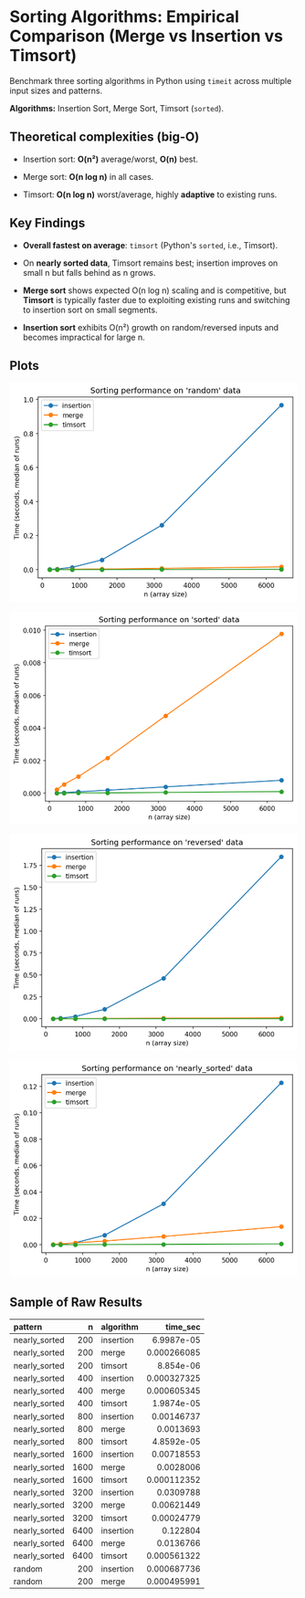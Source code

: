 # Sorting Algorithms: Empirical Comparison (Merge vs Insertion vs Timsort)

Benchmark three sorting algorithms in Python using `timeit` across multiple input sizes and patterns.

**Algorithms:** Insertion Sort, Merge Sort, Timsort (`sorted`).


## Theoretical complexities (big-O)

- Insertion sort: **O(n²)** average/worst, **O(n)** best.

- Merge sort: **O(n log n)** in all cases.

- Timsort: **O(n log n)** worst/average, highly **adaptive** to existing runs.


## Key Findings

- **Overall fastest on average**: `timsort` (Python's `sorted`, i.e., Timsort).

- On **nearly sorted data**, Timsort remains best; insertion improves on small n but falls behind as n grows.

- **Merge sort** shows expected O(n log n) scaling and is competitive, but **Timsort** is typically faster due to exploiting existing runs and switching to insertion sort on small segments.

- **Insertion sort** exhibits O(n²) growth on random/reversed inputs and becomes impractical for large n.



## Plots

![sort_perf_random.png](sort_perf_random.png)

![sort_perf_sorted.png](sort_perf_sorted.png)

![sort_perf_reversed.png](sort_perf_reversed.png)

![sort_perf_nearly_sorted.png](sort_perf_nearly_sorted.png)


## Sample of Raw Results

| pattern       |    n | algorithm   |    time_sec |
|:--------------|-----:|:------------|------------:|
| nearly_sorted |  200 | insertion   | 6.9987e-05  |
| nearly_sorted |  200 | merge       | 0.000266085 |
| nearly_sorted |  200 | timsort     | 8.854e-06   |
| nearly_sorted |  400 | insertion   | 0.000327325 |
| nearly_sorted |  400 | merge       | 0.000605345 |
| nearly_sorted |  400 | timsort     | 1.9874e-05  |
| nearly_sorted |  800 | insertion   | 0.00146737  |
| nearly_sorted |  800 | merge       | 0.0013693   |
| nearly_sorted |  800 | timsort     | 4.8592e-05  |
| nearly_sorted | 1600 | insertion   | 0.00718553  |
| nearly_sorted | 1600 | merge       | 0.0028006   |
| nearly_sorted | 1600 | timsort     | 0.000112352 |
| nearly_sorted | 3200 | insertion   | 0.0309788   |
| nearly_sorted | 3200 | merge       | 0.00621449  |
| nearly_sorted | 3200 | timsort     | 0.00024779  |
| nearly_sorted | 6400 | insertion   | 0.122804    |
| nearly_sorted | 6400 | merge       | 0.0136766   |
| nearly_sorted | 6400 | timsort     | 0.000561322 |
| random        |  200 | insertion   | 0.000687736 |
| random        |  200 | merge       | 0.000495991 |